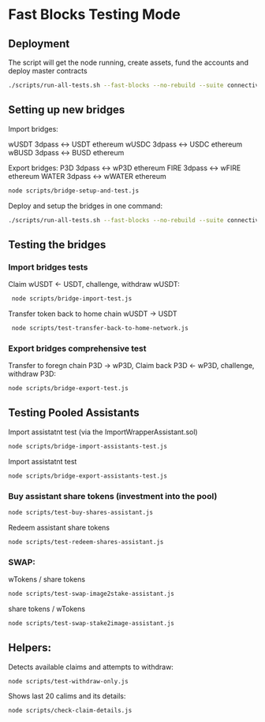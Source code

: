 # Fast Blocks Testing Mode

## Deployment 

The script will get the node running, create assets, fund the accounts and deploy master contracts

```bash
./scripts/run-all-tests.sh --fast-blocks --no-rebuild --suite connectivity,funding,test-assets-erc20,test-transfer-assets,test-poscanAssets-set-team,test-poscanAssets-transfer-ownership,test-erc20-precompile,deploy-and-configure-counterstake
```

## Setting up new bridges

Import bridges: 

wUSDT 3dpass <-> USDT ethereum
wUSDC 3dpass <-> USDC ethereum 
wBUSD 3dpass <-> BUSD ethereum

Export bridges: 
P3D 3dpass  <-> wP3D ethereum 
FIRE 3dpass <-> wFIRE ethereum
WATER 3dpass <-> wWATER ethereum

```bash
node scripts/bridge-setup-and-test.js

```
Deploy and setup the bridges in one command: 

```bash
./scripts/run-all-tests.sh --fast-blocks --no-rebuild --suite connectivity,funding,test-assets-erc20,test-transfer-assets,test-poscanAssets-set-team,test-poscanAssets-transfer-ownership,test-erc20-precompile,deploy-and-configure-counterstake,bridge-setup-and-test
```

## Testing the bridges

### Import bridges tests

Claim  wUSDT <- USDT, challenge, withdraw wUSDT:

```bash
 node scripts/bridge-import-test.js
 ```
 Transfer token back to home chain wUSDT -> USDT
```bash
 node scripts/test-transfer-back-to-home-network.js
 ```

### Export bridges comprehensive test

Transfer to foregn chain P3D -> wP3D, Claim back  P3D <- wP3D, challenge, withdraw P3D:

```bash
node scripts/bridge-export-test.js
```

## Testing Pooled Assistants

Import assistatnt test (via the ImportWrapperAssistant.sol)

```bash
node scripts/bridge-import-assistants-test.js
```

Import assistatnt test
```bash
node scripts/bridge-export-assistants-test.js
```

### Buy assistant share tokens (investment into the pool)

```bash
node scripts/test-buy-shares-assistant.js
```
Redeem assistant share tokens
```bash
node scripts/test-redeem-shares-assistant.js
```

### SWAP:

wTokens / share tokens

```bash
node scripts/test-swap-image2stake-assistant.js
```
share tokens / wTokens

```bash
node scripts/test-swap-stake2image-assistant.js
```

## Helpers: 

 Detects available claims and attempts to withdraw: 

```bash
node scripts/test-withdraw-only.js
```
Shows last 20 calims and its details:

```bash
node scripts/check-claim-details.js
```


